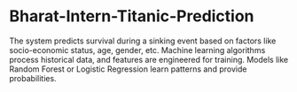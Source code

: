 # Bharat-Intern-Titanic-Prediction
The system predicts survival during a sinking event based on factors like socio-economic status, age, gender, etc. Machine learning algorithms process historical data, and features are engineered for training. Models like Random Forest or Logistic Regression learn patterns and provide probabilities. 
